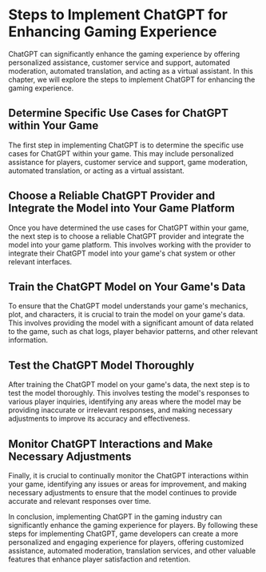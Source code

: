 Steps to Implement ChatGPT for Enhancing Gaming Experience
==============================================================================================================

ChatGPT can significantly enhance the gaming experience by offering personalized assistance, customer service and support, automated moderation, automated translation, and acting as a virtual assistant. In this chapter, we will explore the steps to implement ChatGPT for enhancing the gaming experience.

Determine Specific Use Cases for ChatGPT within Your Game
---------------------------------------------------------

The first step in implementing ChatGPT is to determine the specific use cases for ChatGPT within your game. This may include personalized assistance for players, customer service and support, game moderation, automated translation, or acting as a virtual assistant.

Choose a Reliable ChatGPT Provider and Integrate the Model into Your Game Platform
----------------------------------------------------------------------------------

Once you have determined the use cases for ChatGPT within your game, the next step is to choose a reliable ChatGPT provider and integrate the model into your game platform. This involves working with the provider to integrate their ChatGPT model into your game's chat system or other relevant interfaces.

Train the ChatGPT Model on Your Game's Data
-------------------------------------------

To ensure that the ChatGPT model understands your game's mechanics, plot, and characters, it is crucial to train the model on your game's data. This involves providing the model with a significant amount of data related to the game, such as chat logs, player behavior patterns, and other relevant information.

Test the ChatGPT Model Thoroughly
---------------------------------

After training the ChatGPT model on your game's data, the next step is to test the model thoroughly. This involves testing the model's responses to various player inquiries, identifying any areas where the model may be providing inaccurate or irrelevant responses, and making necessary adjustments to improve its accuracy and effectiveness.

Monitor ChatGPT Interactions and Make Necessary Adjustments
-----------------------------------------------------------

Finally, it is crucial to continually monitor the ChatGPT interactions within your game, identifying any issues or areas for improvement, and making necessary adjustments to ensure that the model continues to provide accurate and relevant responses over time.

In conclusion, implementing ChatGPT in the gaming industry can significantly enhance the gaming experience for players. By following these steps for implementing ChatGPT, game developers can create a more personalized and engaging experience for players, offering customized assistance, automated moderation, translation services, and other valuable features that enhance player satisfaction and retention.


